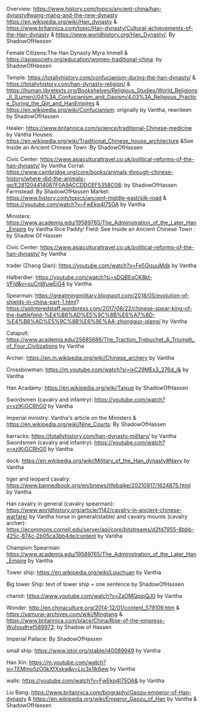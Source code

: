 Overview: https://www.history.com/topics/ancient-china/han-dynasty#wang-mang-and-the-new-dynasty https://en.wikipedia.org/wiki/Han_dynasty & https://www.britannica.com/topic/Han-dynasty/Cultural-achievements-of-the-Han-dynasty & https://www.worldhistory.org/Han_Dynasty/: By ShadowOfHassen


Female Citizens:The Han Dynasty Myra Immell & https://asiasociety.org/education/women-traditional-china: by ShadowOfHassen

Temple: https://totallyhistory.com/confucianism-during-the-han-dynasty/ & https://totallyhistory.com/han-dynasty-religion/ & https://human.libretexts.org/Bookshelves/Religious_Studies/World_Religions_II_(Lumen)/04%3A_Confucianism_and_Daoism/4.03%3A_Religious_Practice_During_the_Qin_and_HanEmpires & https://en.wikipedia.org/wiki/Confucianism: orignally by Vantha, rewriteen by ShadowOfHassen

Healer: https://www.britannica.com/science/traditional-Chinese-medicine by Vantha
Houses: https://en.wikipedia.org/wiki/Traditional_Chinese_house_architecture &See Inside an Ancient Chinese Town  :By ShadowOfHassen 


Civic Center: https://www.asiaculturaltravel.co.uk/political-reforms-of-the-han-dynasty/ by Vantha
Corral: https://www.cambridge.org/core/books/animals-through-chinese-history/where-did-the-animals-go/E281204414087F0A9ACCDDCEF5358C08: by ShadowOfHassen
Farmstead: By ShadowOfHassen
Market: https://www.history.com/topics/ancient-middle-east/silk-road & https://youtube.com/watch?v=FwEkp4I75OA by Vantha

Ministers: https://www.academia.edu/19589765/The_Administration_of_the_Later_Han_Empire by Vantha
Rice Paddy/ Field: See Inside an Ancient Chinese Town  : by Shadow Of Hassen

Civic Center: https://www.asiaculturaltravel.co.uk/political-reforms-of-the-han-dynasty/ by Vantha


trader (Zhang Qian): https://youtube.com/watch?v=Fe5GisuuMdk by Vantha


Halberdier:
https://youtube.com/watch?si=sDQBEqCK8kt-VFId&v=ouCnWuwEjG4 by Vantha

Spearman: https://greatmingmilitary.blogspot.com/2018/05/evolution-of-shields-in-china-part-1.html?
https://splinteredstaff.wordpress.com/2017/08/22/chinese-spear-king-of-the-battlefield-%E4%B8%AD%E5%9C%8B%E6%A7%8D-%E4%B8%AD%E5%9C%8B%E6%9E%AA-zhongguo-qiang/ by Vantha

Catapult: https://www.academia.edu/25685686/The_Traction_Trebuchet_A_Triumph_of_Four_Civilizations by Vantha



Archer: https://en.m.wikipedia.org/wiki/Chinese_archery by Vantha

Crossbowman: https://m.youtube.com/watch?si=ixC29MEs3_276d_i& by Vantha

Han Acadamy: https://en.wikipedia.org/wiki/Taixue by ShadowOfHassen


Swordsmen (cavalry and infantry): https://youtube.com/watch?v=xzIKiGCRhG0 by Vantha


Imperial ministry: Vantha's article on the Ministers & https://en.wikipedia.org/wiki/Nine_Courts: By ShadowOfHassen

barracks: https://totallyhistory.com/han-dynasty-military/ by Vantha
Swordsmen (cavalry and infantry): https://youtube.com/watch?v=xzIKiGCRhG0 by Vantha

dock: https://en.wikipedia.org/wiki/Military_of_the_Han_dynasty#Navy by Vantha


tiger and leopard cavalry: https://www.bannedbook.org/en/bnews/lifebaike/20210917/1624875.html by Vantha

Han cavalry in general (cavalry spearman): https://www.worldhistory.org/article/1142/cavalry-in-ancient-chinese-warfare/ by Vantha
horse in general(stable) and cavalry mounts (cavalry archer): https://ecommons.cornell.edu/server/api/core/bitstreams/d2fd7955-8bbb-425c-874c-2b05ca3bb4de/content by Vantha

Champion Spearman: https://www.academia.edu/19589765/The_Administration_of_the_Later_Han_Empire by Vantha

Tower ship: https://en.wikipedia.org/wiki/Louchuan by Vantha

Big tower Ship: text of tower ship + one sentence by ShadowOfHassen

chariot: https://www.youtube.com/watch?v=ZaOMQpipQJ0 by Vantha


Wonder: http://en.chinaculture.org/2014-12/01/content_579109.htm & https://samurai-archives.com/wiki/Mingtang & https://www.britannica.com/place/China/Rise-of-the-empress-Wuhou#ref589973: by Shadow of Hassen




Imperial Pallace: By ShadowOfHassen


small ship: https://www.jstor.org/stable/i40089949 by Vantha

Han Xin: https://m.youtube.com/watch?si=TEMmo5zO0kXfXxkw&v=Ljc3s1lk6ew by Vantha

walls: https://youtube.com/watch?v=FwEkp4I75OA& by Vantha




Liu Bang: https://www.britannica.com/biography/Gaozu-emperor-of-Han-dynasty & https://en.wikipedia.org/wiki/Emperor_Gaozu_of_Han by Vantha & ShadowOfHassen




